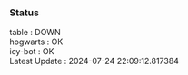 ### Status


table : DOWN  
hogwarts : OK  
icy-bot : OK  
Latest Update : 2024-07-24 22:09:12.817384
